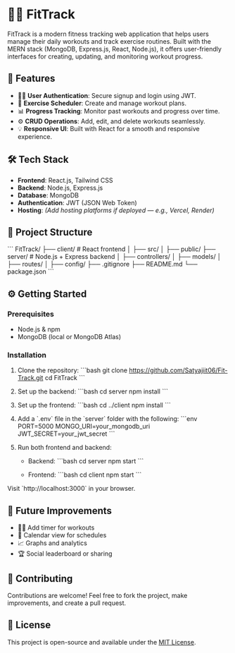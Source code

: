 # 🏋️‍♂️ FitTrack

FitTrack is a modern fitness tracking web application that helps users manage their daily workouts and track exercise routines. Built with the MERN stack (MongoDB, Express.js, React, Node.js), it offers user-friendly interfaces for creating, updating, and monitoring workout progress.

## 🚀 Features

- 🧑‍💻 **User Authentication**: Secure signup and login using JWT.
- 📅 **Exercise Scheduler**: Create and manage workout plans.
- 📊 **Progress Tracking**: Monitor past workouts and progress over time.
- ⚙️ **CRUD Operations**: Add, edit, and delete workouts seamlessly.
- 💡 **Responsive UI**: Built with React for a smooth and responsive experience.

## 🛠️ Tech Stack

- **Frontend**: React.js, Tailwind CSS
- **Backend**: Node.js, Express.js
- **Database**: MongoDB
- **Authentication**: JWT (JSON Web Token)
- **Hosting**: *(Add hosting platforms if deployed — e.g., Vercel, Render)*

## 📂 Project Structure

\`\`\`
FitTrack/
├── client/ # React frontend
│ ├── src/
│ ├── public/
├── server/ # Node.js + Express backend
│ ├── controllers/
│ ├── models/
│ ├── routes/
│ ├── config/
├── .gitignore
├── README.md
└── package.json
\`\`\`

## ⚙️ Getting Started

### Prerequisites

- Node.js & npm
- MongoDB (local or MongoDB Atlas)

### Installation

1. Clone the repository:
   \`\`\`bash
   git clone https://github.com/Satyajiit06/Fit-Track.git
   cd FitTrack
   \`\`\`

2. Set up the backend:
   \`\`\`bash
   cd server
   npm install
   \`\`\`

3. Set up the frontend:
   \`\`\`bash
   cd ../client
   npm install
   \`\`\`

4. Add a \`.env\` file in the \`server\` folder with the following:
   \`\`\`env
   PORT=5000
   MONGO_URI=your_mongodb_uri
   JWT_SECRET=your_jwt_secret
   \`\`\`

5. Run both frontend and backend:

   - Backend:
     \`\`\`bash
     cd server
     npm start
     \`\`\`

   - Frontend:
     \`\`\`bash
     cd client
     npm start
     \`\`\`

Visit \`http://localhost:3000\` in your browser.

## 🧠 Future Improvements

- 🏃‍♂️ Add timer for workouts
- 📅 Calendar view for schedules
- 📈 Graphs and analytics
- 🏆 Social leaderboard or sharing

## 🤝 Contributing

Contributions are welcome! Feel free to fork the project, make improvements, and create a pull request.

## 📜 License

This project is open-source and available under the [MIT License](LICENSE).
